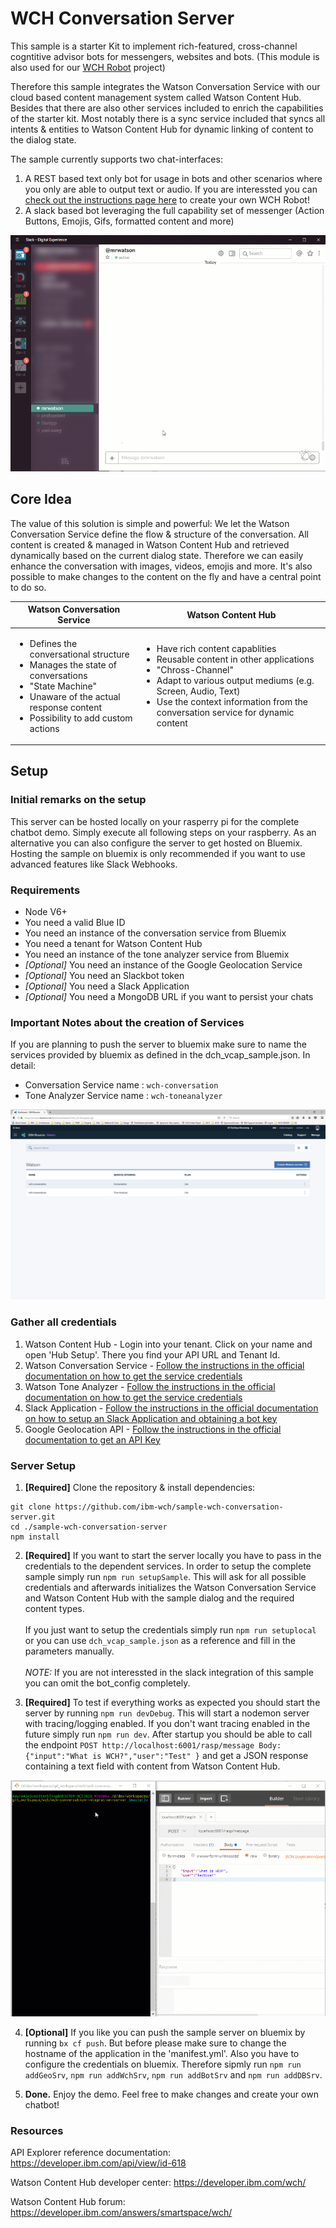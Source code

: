 # WCH Conversation Server

This sample is a starter Kit to implement rich-featured, cross-channel cogntitive advisor bots for messengers, websites and bots. (This module is also used for our [WCH Robot](https://my.digitalexperience.ibm.com/58b9043c-6075-4fde-8090-ea22d9890922/mtl-website/index.html) project) 

Therefore this sample integrates the Watson Conversation Service with our cloud based content management system called Watson Content Hub. Besides that there are also other services included to enrich the capabilities of the starter kit. Most notably there is a sync service included that syncs all intents & entities to Watson Content Hub for dynamic linking of content to the dialog state.

The sample currently supports two chat-interfaces:
1. A REST based text only bot for usage in bots and other scenarios where you only are able to output text or audio. If you are interessted you can [check out the instructions page here](https://my.digitalexperience.ibm.com/58b9043c-6075-4fde-8090-ea22d9890922/mtl-website/index.html) to create your own WCH Robot!
2. A slack based bot leveraging the full capability set of messenger (Action Buttons, Emojis, Gifs, formatted content and more)

![Slack Sample](/doc/SlackSampe_Min.gif)

## Core Idea
The value of this solution is simple and powerful: We let the Watson Conversation Service define the flow & structure of the conversation. All content is created & managed in Watson Content Hub and retrieved dynamically based on the current dialog state. Therefore we can easily enhance the conversation with images, videos, emojis and more. It's also possible to make changes to the content on the fly and have a central point to do so.

| Watson Conversation Service | Watson Content Hub |
|---|---|
|  <ul><li>Defines the conversational structure</li><li>Manages the state of conversations</li><li>"State Machine"</li><li>Unaware of the actual response content</li><li>Possibility to add custom actions</li></ul> | <ul><li>Have rich content capablities</li><li>Reusable content in other applications</li><li>"Chross-Channel"</li><li>Adapt to various output mediums (e.g. Screen, Audio, Text)</li><li>Use the context information from the conversation service for dynamic content</li></ul> |

## Setup

### Initial remarks on the setup
This server can be hosted locally on your rasperry pi for the complete chatbot demo. Simply execute all following steps on your raspberry. As an alternative you can also configure the server to get hosted on Bluemix. Hosting the sample on bluemix is only recommended if you want to use advanced features like Slack Webhooks.

### Requirements
- Node V6+
- You need a valid Blue ID
- You need an instance of the conversation service from Bluemix
- You need a tenant for Watson Content Hub
- You need an instance of the tone analyzer service from Bluemix
- *[Optional]* You need an instance of the Google Geolocation Service
- *[Optional]* You need an Slackbot token
- *[Optional]* You need a Slack Application
- *[Optional]* You need a MongoDB URL if you want to persist your chats

### Important Notes about the creation of Services
If you are planning to push the server to bluemix make sure to name the services provided by bluemix as defined in the dch_vcap_sample.json. In detail:
- Conversation Service name : `wch-conversation`
- Tone Analyzer Service name : `wch-toneanalyzer`

![Bluemix Services Image](/doc/4%20-%20Created%20Services.PNG)

### Gather all credentials
1. Watson Content Hub - Login into your tenant. Click on your name and open 'Hub Setup'. There you find your API URL and Tenant Id. 
2. Watson Conversation Service - [Follow the instructions in the official documentation on how to get the service credentials][bluemixapi]
3. Watson Tone Analyzer - [Follow the instructions in the official documentation on how to get the service credentials][bluemixapi]
4. Slack Application - [Follow the instructions in the official documentation on how to setup an Slack Application and obtaining a bot key][slackapi]
5. Google Geolocation API - [Follow the instructions in the official documentation to get an API Key][geoapi]

[bluemixapi]:https://www.ibm.com/watson/developercloud/doc/common/getting-started-credentials.html
[slackapi]:https://api.slack.com/slack-apps
[geoapi]:https://developers.google.com/maps/documentation/geolocation/get-api-key

### Server Setup
1. **[Required]** Clone the repository & install dependencies:
```
git clone https://github.com/ibm-wch/sample-wch-conversation-server.git
cd ./sample-wch-conversation-server
npm install
```

2. **[Required]** If you want to start the server locally you have to pass in the credentials to the dependent services. In order to setup the complete sample simply run `npm run setupSample`. This will ask for all possible credentials and afterwards initializes the Watson Conversation Service and Watson Content Hub with the sample dialog and the required content types.<br/><br/>If you just want to setup the credentials simply run `npm run setuplocal` or you can use `dch_vcap_sample.json` as a reference and fill in the parameters manually.<br/><br/>*NOTE:* If you are not interessted in the slack integration of this sample you can omit the bot_config completely.

3. **[Required]** To test if everything works as expected you should start the server by running `npm run devDebug`. This will start a nodemon server with tracing/logging enabled. If you don't want tracing enabled in the future simply run `npm run dev`. After startup you should be able to call the endpoint `POST http://localhost:6001/rasp/message Body: {"input":"What is WCH?","user":"Test" }` and get a JSON response containing a text field with content from Watson Content Hub.<br/>

![Check Setup](/doc/Check.gif)

4. **[Optional]** If you like you can push the sample server on bluemix by running `bx cf push`. But before please make sure to change the hostname of the application in the 'manifest.yml'. Also you have to configure the credentials on bluemix. Therefore sipmly run `npm run addGeoSrv`, `npm run addWchSrv`, `npm run addBotSrv` and `npm run addDBSrv`.

5. **Done.** Enjoy the demo. Feel free to make changes and create your own chatbot!  

### Resources

API Explorer reference documentation: https://developer.ibm.com/api/view/id-618

Watson Content Hub developer center: https://developer.ibm.com/wch/

Watson Content Hub forum: https://developer.ibm.com/answers/smartspace/wch/
